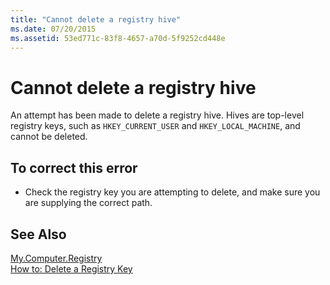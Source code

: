 ```yaml
---
title: "Cannot delete a registry hive"
ms.date: 07/20/2015
ms.assetid: 53ed771c-83f8-4657-a70d-5f9252cd448e
---
```

# Cannot delete a registry hive
An attempt has been made to delete a registry hive. Hives are top-level registry keys, such as `HKEY_CURRENT_USER` and `HKEY_LOCAL_MACHINE`, and cannot be deleted.  
  
## To correct this error  
  
- Check the registry key you are attempting to delete, and make sure you are supplying the correct path.  
  
## See Also  
 [My.Computer.Registry](xref:Microsoft.VisualBasic.MyServices.RegistryProxy)  
 [How to: Delete a Registry Key](../../visual-basic/developing-apps/programming/computer-resources/how-to-delete-a-registry-key.md)
